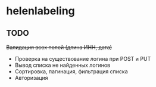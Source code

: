 # helenlabeling

## TODO

~~Валидация всех полей (длина ИНН, дата)~~

- Проверка на существование логина при POST и PUT
- Вывод списка не найденных логинов
- Сортировка, пагинация, фильтрация списка
- Авторизация

